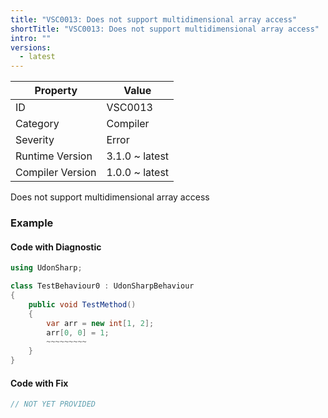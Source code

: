 ```yaml
---
title: "VSC0013: Does not support multidimensional array access"
shortTitle: "VSC0013: Does not support multidimensional array access"
intro: ""
versions:
  - latest
---
```


| Property         | Value          |
| ---------------- | -------------- |
| ID               | VSC0013        |
| Category         | Compiler       |
| Severity         | Error          |
| Runtime Version  | 3.1.0 ~ latest |
| Compiler Version | 1.0.0 ~ latest |

Does not support multidimensional array access

### Example

#### Code with Diagnostic

```csharp
using UdonSharp;

class TestBehaviour0 : UdonSharpBehaviour
{
    public void TestMethod()
    {
        var arr = new int[1, 2];
        arr[0, 0] = 1;
        ~~~~~~~~~
    }
}
```

#### Code with Fix

```csharp
// NOT YET PROVIDED
```

